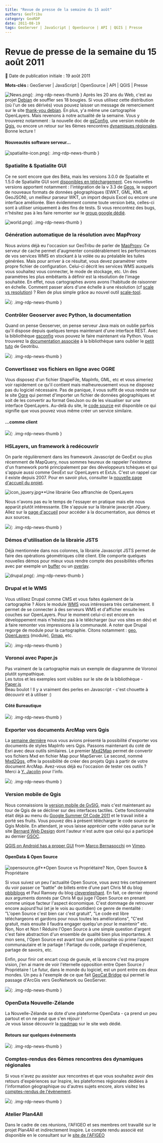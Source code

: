 ```yaml
---
title: "Revue de presse de la semaine du 15 août"
authors: GeoTribu
category: GeoRDP
date: 2011-08-19
tags: GeoServer | JavaScript | OpenSource | API | QGIS | Presse
---
```


# Revue de presse de la semaine du 15 août 2011


:calendar: Date de publication initiale : 19 août 2011

**Mots-clés :** GeoServer | JavaScript | OpenSource | API | QGIS | Presse


![News.png](https://cdn.geotribu.fr/images/internal/icons-rdp-news/news.png){: .img-rdp-news-thumb }
Après les 20 ans du Web, c'est au projet [Debian](http://www.debian.org) de souffler ses 18 bougies. Si vous utilisez cette distribution (où l'un de ses dérivés) vous pouvez laisser un message de remerciement sur le site [thank-you debian](http://thank-you.debian.net/). En plus, y'a même une cartographie OpenLayers. Mais revenons à notre actualité de la semaine. Vous y trouverez notamment : la nouvelle doc de [gsConfig](#gsconfig), une version mobile de [Qgis](#qgis), ou encore un retour sur les 6èmes rencontres [dynamiques régionales](#dynReg). Bonne lecture !




#### Nouveautés software serveur...

 ![spatialite-icon.png](http://geotribu.net/sites/default/files/Tuto/img/Blog/divers/spatialite-icon.png){: .img-rdp-news-thumb }

### Spatialite & Spatialite GUI

 Ce ne sont encore que des Béta, mais les versions 3.0.0 de Spatialite et 1.5.0 de Spatialite GUI sont [disponibles en téléchargement](http://www.gaia-gis.it/spatialite-3.0.0-BETA/index.html). Ces nouvelles versions apportent notamment : l'intégration de la v 3.3 de [Geos](http://trac.osgeo.org/geos/), le support de nouveaux formats de données géographiques (EWKT, GML, KML et GeoJSON), un meilleur parseur WKT, un import depuis Excel ou encore une interface améliorée. Bien évidemment comme toute version béta, celles-ci sont à utiliser uniquement à des fins de tests. Si vous rencontrez des bugs, n'hésitez pas à les faire remonter sur le [group google dédié](http://groups.google.com/group/spatialite-users).




 ![world.png](http://www.geotribu.net/sites/default/files/Tuto/img/Blog/proxy/logo.png){: .img-rdp-news-thumb }

### Génération automatique de la résolution avec MapProxy

 Nous avions déjà eu l'occasion sur GeoTribu de parler de [MapProxy](http://geotribu.net/node/249). Ce serveur de cache permet d'augmenter considérablement les performances de vos services WMS en stockant à la volée ou au préalable les tuiles générées. Mais pour arriver à ce résultat, vous devez paramétrer votre propre fichier de configuration. Celui-ci décrit les services WMS auxquels vous souhaitez vous connecter, le mode de stockage, etc. Un des paramètres les plus embêtants à définir est la résolution de l'image souhaitée. En effet, nous cartographes avons avons l'habitude de raisonner en échelle. Comment passer alors d'une échelle à une résolution (cf [scale vs resolution](http://mapproxy.org/docs/latest/configuration.html#scale-vs-resolution)) ? Rien de plus simple grâce au nouvel outil [scale-tool](http://mapproxy.org/docs/nightly/mapproxy_util.html#mapproxy-util-scales).

 ![](http://geotribu.net/sites/default/files/Tuto/img/Blog/geoserver.png){: .img-rdp-news-thumb }

### Contrôler Geoserver avec Python, la documentation

 Quand on pense Geoserver, on pense serveur Java mais on oublie parfois qu'il dispose depuis quelques temps maintenant d'une interface REST. Avec la bibliothèque [gsconfig](https://github.com/dwins/gsconfig.py) vous pouvez le faire maintenant via Python. Vous trouverez la [documentation associée](http://dwins.github.com/gsconfig.py/) à la bibliothèque sans oublier le [petit tuto](http://geotribu.net/node/285) de Geotribu.




 ![](https://cdn.geotribu.fr/images/internal/icons-rdp-news/world.png){: .img-rdp-news-thumb }

### Convertissez vos fichiers en ligne avec OGRE

 Vous disposez d'un fichier ShapeFile, MapInfo, GML, etc et vous aimeriez voir rapidement ce qu'il contient mais malheureusement vous ne disposez pas du logiciel nécessaire. Pas de panique, il vous suffit de vous rendre sur le site [Ogre](http://ogre.adc4gis.com/) qui permet d'importer un fichier de données géographiques et soit de les convertir au format GeoJson ou de les visualiser sur une interface OpenLayers. Au-delà du site, le [code source](https://github.com/wavded/ogre) est disponible ce qui signifie que vous pouvez vous même créer un service similaire.




#### ...comme client

 ![](https://cdn.geotribu.fr/images/internal/icons-rdp-news/world.png){: .img-rdp-news-thumb }

### HSLayers, un framework à redécouvrir

 On parle régulièrement dans les framework Javascript de GeoExt ou plus récemment de MapQuery, nous sommes heureux de rappeler l'existence d'un framework porté principalement par des développeurs tchèques et qui s'appuie aussi comme GeoExt sur OpenLayers et ExtJs. C'est un rappel car il existe depuis 2007. Pour en savoir plus, consulter la [nouvelle page d'accueil du projet](http://bnhelp.cz/hslayers/).




 ![icon_jquery.jpg](/sites/default/files/Tuto/img/Blog/mapquery/icon_jquery.jpg)**Une librairie Geo affranchie de OpenLayers

 Nous n'avons pas eu le temps de l'essayer en pratique mais elle nous apparût plutôt intéressante. Elle s'appuie sur la librairie javacript JQuery. Allez sur la [page d'accueil](http://host.appgeo.com/libs/geo/) pour accéder à la documentation, aux démos et aux sources.




 ![](https://cdn.geotribu.fr/images/internal/icons-rdp-news/world.png){: .img-rdp-news-thumb }

### Démos d'utilisation de la librairie JSTS

 Déjà mentionnée dans nos colonnes, la librairie Javascript JSTS permet de faire des opérations géométriques côté client. Elle comporte quelques nouvelles démos pour mieux vous rendre compte des possibilités offertes avec par exemple un [buffer](http://bjornharrtell.github.com/jsts/examples/buffer.html) ou un [overlay](http://bjornharrtell.github.com/jsts/examples/overlay.html).




 ![drupal.png](http://geotribu.net/sites/default/files/Tuto/img/Blog/drupal.png){: .img-rdp-news-thumb }

### Drupal et le WMS

 Vous utilisez Drupal comme CMS et vous faites également de la cartographie ? Alors le module [WMS](http://drupal.org/sandbox/batje/1244928) vous intéressera très certainement. Il permet de se connecter à des serveurs WMS et d'afficher ensuite les couches sur OpenLayers. Pour le moment celui-ci est encore en développement mais n'hésitez pas à le télécharger (sur vos sites en dév) et à faire remonter vos impressions à la communauté. A noter que Drupal regorge de module pour la cartographie. Citons notamment : [geo](http://drupal.org/project/geo), [OpenLayers](http://drupal.org/project/openlayers) (module), [Gmap](http://drupal.org/project/gmap), etc.




 ![](https://cdn.geotribu.fr/images/internal/icons-rdp-news/world.png){: .img-rdp-news-thumb }

### Voronoi avec Paper.js

 Pas vraiment de la cartographie mais un exemple de diagramme de Voronoi plutôt sympathique.  
 Les tutos et les exemples sont visibles sur le site de la bibliothèque - [Paper.js](http://paperjs.org/)  
 Beau boulot ! Il y a vraiment des perles en Javascript - c'est chouette à découvrir et à utiliser :)






#### Côté Bureautique

 ![](https://cdn.geotribu.fr/images/internal/icons-rdp-news/world.png){: .img-rdp-news-thumb }

### Exporter vos documents ArcMap vers Qgis

 La [semaine dernière](http://geotribu.net/node/442) nous vous avions présenté la possibilité d'exporter vos documents de styles MapInfo vers Qgis. Passons maintenant du coté de Esri avec deux outils similaires. Le premier [Mxd2Map](http://www.mxd2map.org/) permet de convertir vos fichiers Mxd en fichier Map pour MapServer. Le second, nommé [Mxd2Qgs](http://geoscripting.blogspot.com/2011/05/exporting-current-arcmap-document.html), offre la possibilité de créer des projets Qgis à partir de votre document ArcMap. Avez-vous déjà eu l'occasion de tester ces outils ? Merci à [Y. Jacolin](http://twitter.com/#!/yjacolin/status/102100658341150721) pour l'info.




 ![](https://cdn.geotribu.fr/images/logos-icones/logiciels_librairies/qgis.png){: .img-rdp-news-thumb }

### Version mobile de Qgis

 Nous connaissions la [version mobile de GvSIG](http://www.gvsig.org/web/projects/gvsig-mobile/description-2/view?set_language=en), mais c'est maintenant au tour de Qgis de se décliner sur des interfaces tactiles. Cette fonctionnalité était déjà au menu du [Google Summer Of Code 2011](http://www.qgis.org/wiki/Google_Summer_of_Code_2011#QGIS_Mobile) et le travail initié a porté ses fruits. Vous pouvez dès à présent télécharger le code source de Qgis Mobile. En attendant, je vous laisse apprécier cette vidéo parue sur le site [Bernard Web Design](http://www.bernawebdesign.ch/byteblog/2011/08/18/qgis-on-android-has-a-proper-gui/) dont l'auteur n'est autre que celui qui a participé au dernier [GSOC](http://www.google-melange.com/gsoc/proposal/review/google/gsoc2011/mbernasocchi/1).



[QGIS on Android has a proper GUI](http://vimeo.com/27854857) from [Marco Bernasocchi](http://vimeo.com/mbernasocchi) on [Vimeo](http://vimeo.com).




#### OpenData & Open Source

 ![opensource.gif](http://www.geotribu.net/sites/default/files/Tuto/img/Blog/OpenSource/opensource.gif)**Open Source vs Propriétaire? Non, Open Source & Propriétaire

 Si vous suivez un peu l'actualité Open Source, vous avez très certainement du voir passer ce "battle" de billets entre d'une part Chris M du blog [pbbiblogs](http://stratus.pbbiblogs.com/2011/08/12/open-source-is-not-the-future-you-think-it-is%E2%80%A6/) et Paul Ramsey du blog [cleverelephant](http://blog.cleverelephant.ca/2011/08/proprietary-software-is-not-future-you.html). En fait, ce dernier répond aux arguments donnés par Chris M qui juge l'Open Source en prenant comme unique facteur l'aspect économique. C'est dommage de retrouver encore aujourd'hui (et je le vois au quotidien) ce genre de mentalité : "L'open Source c'est bien car c'est gratuit", "Le code est libre téléchargeons et gardons pour nous toutes les améliorations", "C'est gratuit, mais ensuite il faudra engager quelqu'un pour le maintenir" etc. Non, Non et Non ! Réduire l'Open Source à une simple question d'argent c'est faire abstraction d'un ensemble de qualité bien plus importantes. A mon sens, l'Open Source est avant tout une philosophie où prime l'aspect communautaire et le partage ! Partage du code, partage d'expérience, partage de savoirs, etc.

 Enfin, pour finir cet encart coup de gueule, et là encore c'est ma propre vision, j'en ai marre de voir l'éternelle opposition entre Open Source / Propriétaire ! Le futur, dans le monde du logiciel, est un pont entre ces deux mondes. Un peu à l'exemple de ce que fait [GeoCat Bridge](http://geocat.net/home) qui permet le passage d'ArcGis vers GeoNetwork ou GeoServer.




 ![](https://cdn.geotribu.fr/images/internal/icons-rdp-news/world.png){: .img-rdp-news-thumb }

### OpenData Nouvelle-Zélande

 La Nouvelle-Zélande se dote d'une plateforme OpenData - ça prend un peu partout et on ne peut que s'en réjouir !  
 Je vous laisse découvrir la [roadmap](http://www.ict.govt.nz) sur le site web dédié.




#### Retours sur quelques évènements

 ![](https://cdn.geotribu.fr/images/internal/icons-rdp-news/world.png){: .img-rdp-news-thumb }

### Comptes-rendus des 6èmes rencontres des dynamiques régionales

 Si vous n'avez pu assister aux rencontres et que vous souhaitez avoir des retours d'expériences sur Inspire, les plateformes régionales dédiées à l'information géographique ou d'autres sujets encore, alors visitez les [comptes-rendus de l'évènement](http://www.afigeo.asso.fr/voir-toutes-les-news/398-retour-sur-les-6emes-rencontres-des-dynamiques-regionales-9-et-10-juin-en-auvergne-.html).




 ![](https://cdn.geotribu.fr/images/internal/icons-rdp-news/world.png){: .img-rdp-news-thumb }

### Atelier Plan4All

 Dans le cadre de ces réunions, l'AFIGEO et ses membres ont travaillé sur le projet Plan4All et indirectement Inspire. Le compte rendu associé est disponible en le consultant sur le [site de l'AFIGEO](http://www.afigeo.asso.fr/voir-toutes-les-news/403-atelier-national-plan-4-all-le-27-juin-a-la-defense.html)
